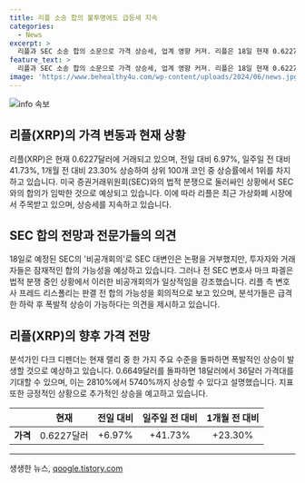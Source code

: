 ```yaml
---
title: 리플 소송 합의 불투명에도 급등세 지속
categories:
  - News
excerpt: >
  리플과 SEC 소송 합의 소문으로 가격 상승세, 업계 영향 커져. 리플은 18일 현재 0.6227달러에 거래되며 전일 대비 6.97%, 일주일 전 대비 41.73%, 1개월 전 대비 23.30% 상승. SEC의 비공개회의 전망과 전 SEC 변호사 발언으로 투자자들 불안감. 분석가는 급격한 하락 추세 종결 후 상승 가능성 주장하며, 200일 지수이동평균선 상승 예고. 
feature_text: >
  리플과 SEC 소송 합의 소문으로 가격 상승세, 업계 영향 커져. 리플은 18일 현재 0.6227달러에 거래되며 전일 대비 6.97%, 일주일 전 대비 41.73%, 1개월 전 대비 23.30% 상승. SEC의 비공개회의 전망과 전 SEC 변호사 발언으로 투자자들 불안감. 분석가는 급격한 하락 추세 종결 후 상승 가능성 주장하며, 200일 지수이동평균선 상승 예고. 
image: 'https://www.behealthy4u.com/wp-content/uploads/2024/06/news.jpg'
---
```


<p><img src="https://www.behealthy4u.com/wp-content/uploads/2024/06/news.jpg" alt="info 속보" /></p>

<h2 data-ke-size="size26">리플(XRP)의 가격 변동과 현재 상황</h2>

<p data-ke-size="size16">리플(XRP)은 현재 0.6227달러에 거래되고 있으며, 전일 대비 6.97%, 일주일 전 대비 41.73%, 1개월 전 대비 23.30% 상승하여 상위 100개 코인 중 상승률에서 1위를 차지하고 있습니다. 미국 증권거래위원회(SEC)와의 법적 분쟁으로 둘러싸인 상황에서 SEC와의 합의가 임박한 것으로 예상되고 있습니다. 이에 따라 리플은 최근 가상화폐 시장에서 주목받고 있으며, 상승세를 지속하고 있습니다.</p>

<h2 data-ke-size="size26">SEC 합의 전망과 전문가들의 의견</h2>

<p data-ke-size="size16">18일로 예정된 SEC의 '비공개회의'로 SEC 대변인은 논평을 거부했지만, 투자자와 거래자들은 잠재적인 합의 가능성을 예상하고 있습니다. 그러나 전 SEC 변호사 마크 파겔은 법적 분쟁 중인 상황에서 이러한 비공개회의가 일상적임을 강조했습니다. 리플 측 변호사 프레드 리스폴리는 판결 전 합의 가능성을 회의적으로 보고 있으며, 분석가들은 급격한 하락 후 폭발적 상승이 가능하다는 의견을 제시하고 있습니다.</p>

<h2 data-ke-size="size26">리플(XRP)의 향후 가격 전망</h2>

<p data-ke-size="size16">분석가인 다크 디펜더는 현재 랠리 중 한 가지 주요 수준을 돌파하면 폭발적인 상승이 발생할 것으로 예상하고 있습니다. 0.6649달러를 돌파하면 18달러에서 36달러 가격대를 기대할 수 있으며, 이는 2810%에서 5740%까지 상승할 수 있다고 설명했습니다. 지표 또한 긍정적인 상황으로 추가적인 상승을 예고하고 있습니다.</p>

<table>
    <thead>
        <tr>
            <th style="text-align: center;"></th>
            <th style="text-align: center;">현재</th>
            <th style="text-align: center;">전일 대비</th>
            <th style="text-align: center;">일주일 전 대비</th>
            <th style="text-align: center;">1개월 전 대비</th>
        </tr>
    </thead>
    <tbody>
        <tr>
            <td style="text-align: center;"><b>가격</b></td>
            <td style="text-align: center;">0.6227달러</td>
            <td style="text-align: center;">+6.97%</td>
            <td style="text-align: center;">+41.73%</td>
            <td style="text-align: center;">+23.30%</td>
        </tr>
    </tbody>
</table>

<hr>

<p data-ke-size="size16"></p>
생생한 뉴스, <a href="https://qoogle.tistory.com" rel="dofollow">qoogle.tistory.com</a>



